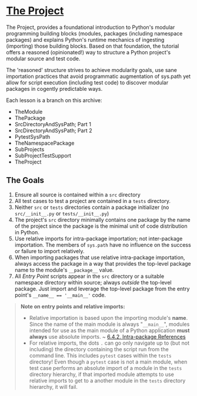 # [The Project]

[The Project]: #the-project

The Project, provides a foundational introduction to Python's modular
programming building blocks (modules, packages (including namespace
packages) and explains Python's runtime mechanics of ingesting
(importing) those building blocks. Based on that foundation, the
tutorial offers a reasoned (opinionated!) way to structure a Python
project's modular source and test code.

The 'reasoned' structure strives to achieve modularity goals, use sane
importation practices that avoid programmatic augmentation of sys.path
yet allow for script execution (including test code) to discover modular
packages in cogently predictable ways.

Each lesson is a branch on this archive:

- TheModule
- ThePackage
- SrcDirectoryAndSysPath; Part 1
- SrcDirectoryAndSysPath; Part 2
- PytestSysPath
- TheNamespacePackage
- SubProjects
- SubProjectTestSupport
- TheProject

## The Goals
[The Goals]: #the-goals

1. Ensure all source is contained within a `src` directory
2. All test cases to test a project are contained in a `tests`
   directory.
3. Neither `src` or `tests` directories contain a package initializer
   (no `src/__init__.py` or `tests/__init__.py`)
4. The project's `src` directory minimally contains one package by the
   name of the project since the package is the minimal unit of code
   distribution in Python.
5. Use relative imports for intra-package importation; not inter-package
   importation. The members of `sys.path` have no influence on the
   success or failure to import relatively.
6. When importing packages that use relative intra-package importation,
   always access the package in a way that provides the top-level
   package name to the module's `__package__` value.
7. All _Entry Point_ scripts appear in the `src` directory or a suitable
   namespace directory within source; always _outside_ the top-level
   package. Just import and leverage the top-level package from the
   entry point's `__name__ == '__main__'` code.

> **Note on entry points and relative imports:**
> * Relative importation is based upon the importing module's **name**.
>   Since the name of the main module is always "`__main__`", modules
>   intended for use as the main module of a Python application **must
>   always** use absolute imports. ~
>   [6.4.2. Intra-package References](https://docs.python.org/3/tutorial/modules.html#intra-package-references)
> * For relative imports, the dots `.` can go only navigate up to (but
>   not including) the directory containing the script run from the
>   command line. This includes `pytest` cases within the `tests`
>   directory! Even though a `pytest` case is not a main module, when
>   test case performs an absolute import of a module in the `tests`
>   directory hierarchy, if that imported module attempts to use
>   relative imports to get to a another module in the `tests` directory
>   hierarchy, it will fail.

